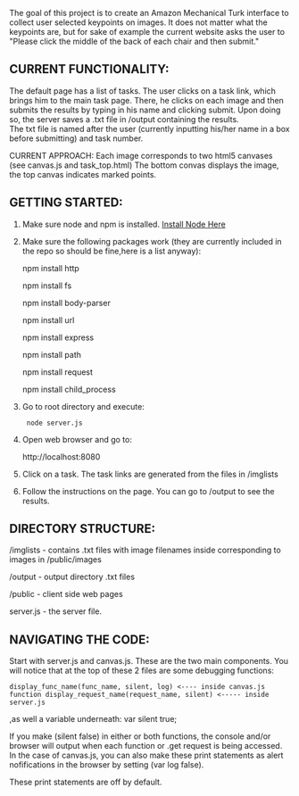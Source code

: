 
The goal of this project is to create an Amazon Mechanical Turk interface to collect
user selected keypoints on images.  It does not matter what the keypoints are, but for sake 
of example the current website asks the user to "Please click the middle of the back of each chair and then submit."


CURRENT FUNCTIONALITY:
------

The default page has a list of tasks.  The user clicks on a task link,
which brings him to the main task page.  There, he clicks on each
image and then submits the results by typing in his name and clicking submit.
Upon doing so, the server saves a .txt file in /output containing the results.  
The txt file is named after the user (currently inputting his/her name in a box before submitting) and task number.

CURRENT APPROACH: Each image corresponds to two html5 canvases (see canvas.js and task_top.html) 
The bottom convas displays the image, the top canvas indicates marked points.  


GETTING STARTED:
------

1. Make sure node and npm is installed.  [Install Node Here](https://nodejs.org/en/)
2. Make sure the following packages work (they are currently included in the repo so should be fine,here is a list anyway):

	npm install	http

	npm install	fs

	npm install body-parser

	npm install	url

	npm install	express

	npm install	path

	npm install	request

	npm install	child_process


3. Go to root directory and execute:
	
		node server.js

4. Open web browser and go to:

	http://localhost:8080

5. Click on a task.  The task links are generated from the files in /imglists

6. Follow the instructions on the page.  You can go to /output to see the results.

DIRECTORY STRUCTURE:
------

/imglists - contains .txt files with image filenames inside corresponding to images in /public/images

/output - output directory .txt files

/public - client side web pages

server.js - the server file.  

NAVIGATING THE CODE:
------

Start with server.js and canvas.js.  These are the two main components.  You will notice
that at the top of these 2 files are some debugging functions:

	display_func_name(func_name, silent, log) <---- inside canvas.js
	function display_request_name(request_name, silent) <----- inside server.js

,as well a variable underneath: var silent  true;

If you make (silent  false) in either or both functions, the console and/or browser will
output when each function or .get request is being accessed.  In the case of canvas.js,
you can also make these print statements as alert nofifications in the browser by setting (var log  false).

These print statements are off by default.
